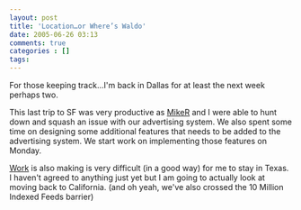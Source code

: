 ```yaml
---
layout: post
title: 'Location…or Where’s Waldo'
date: 2005-06-26 03:13
comments: true
categories : []
tags:
---
```

For those keeping track...I'm back in Dallas for at least the next week perhaps two.

This last trip to SF was very productive as <a href="http://bitsplitter.net/blog">MikeR</a> and I were able to hunt down and squash an issue with our advertising system. We also spent some time on designing some additional features that needs to be added to the advertising system. We start work on implementing those features on Monday.

<a href="http://feedster.com">Work</a> is also making is very difficult (in a good way) for me to stay in Texas. I haven't agreed to anything just yet but I am going to actually look at moving back to California. (and oh yeah, we've also crossed the 10 Million Indexed Feeds barrier)

